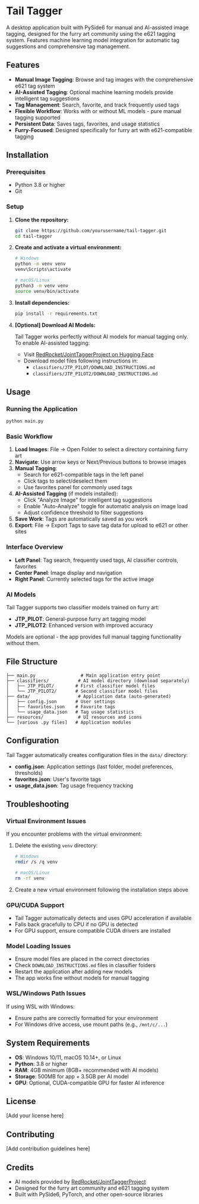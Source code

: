 # Tail Tagger

A desktop application built with PySide6 for manual and AI-assisted image tagging, designed for the furry art community using the e621 tagging system. Features machine learning model integration for automatic tag suggestions and comprehensive tag management.

## Features

- **Manual Image Tagging**: Browse and tag images with the comprehensive e621 tag system
- **AI-Assisted Tagging**: Optional machine learning models provide intelligent tag suggestions
- **Tag Management**: Search, favorite, and track frequently used tags
- **Flexible Workflow**: Works with or without ML models - pure manual tagging supported
- **Persistent Data**: Saves tags, favorites, and usage statistics
- **Furry-Focused**: Designed specifically for furry art with e621-compatible tagging

## Installation

### Prerequisites

- Python 3.8 or higher
- Git

### Setup

1. **Clone the repository:**
   ```bash
   git clone https://github.com/yourusername/tail-tagger.git
   cd tail-tagger
   ```

2. **Create and activate a virtual environment:**
   ```bash
   # Windows
   python -m venv venv
   venv\Scripts\activate

   # macOS/Linux
   python3 -m venv venv
   source venv/bin/activate
   ```

3. **Install dependencies:**
   ```bash
   pip install -r requirements.txt
   ```

4. **[Optional] Download AI Models:**
   
   Tail Tagger works perfectly without AI models for manual tagging only. To enable AI-assisted tagging:
   
   - Visit [RedRocket/JointTaggerProject on Hugging Face](https://huggingface.co/RedRocket/JointTaggerProject)
   - Download model files following instructions in:
     - `classifiers/JTP_PILOT/DOWNLOAD_INSTRUCTIONS.md`
     - `classifiers/JTP_PILOT2/DOWNLOAD_INSTRUCTIONS.md`

## Usage

### Running the Application

```bash
python main.py
```

### Basic Workflow

1. **Load Images**: File → Open Folder to select a directory containing furry art
2. **Navigate**: Use arrow keys or Next/Previous buttons to browse images
3. **Manual Tagging**: 
   - Search for e621-compatible tags in the left panel
   - Click tags to select/deselect them
   - Use favorites panel for commonly used tags
4. **AI-Assisted Tagging** (if models installed):
   - Click "Analyze Image" for intelligent tag suggestions
   - Enable "Auto-Analyze" toggle for automatic analysis on image load
   - Adjust confidence threshold to filter suggestions
5. **Save Work**: Tags are automatically saved as you work
6. **Export**: File → Export Tags to save tag data for upload to e621 or other sites

### Interface Overview

- **Left Panel**: Tag search, frequently used tags, AI classifier controls, favorites
- **Center Panel**: Image display and navigation
- **Right Panel**: Currently selected tags for the active image

### AI Models

Tail Tagger supports two classifier models trained on furry art:
- **JTP_PILOT**: General-purpose furry art tagging model
- **JTP_PILOT2**: Enhanced version with improved accuracy

Models are optional - the app provides full manual tagging functionality without them.

## File Structure

```
├── main.py                 # Main application entry point
├── classifiers/           # AI model directory (download separately)
│   ├── JTP_PILOT/        # First classifier model files
│   └── JTP_PILOT2/       # Second classifier model files
├── data/                  # Application data (auto-generated)
│   ├── config.json       # User settings
│   ├── favorites.json    # Favorite tags
│   └── usage_data.json   # Tag usage statistics
├── resources/             # UI resources and icons
└── [various .py files]   # Application modules
```

## Configuration

Tail Tagger automatically creates configuration files in the `data/` directory:
- **config.json**: Application settings (last folder, model preferences, thresholds)
- **favorites.json**: User's favorite tags
- **usage_data.json**: Tag usage frequency tracking

## Troubleshooting

### Virtual Environment Issues

If you encounter problems with the virtual environment:

1. Delete the existing `venv` directory:
   ```bash
   # Windows
   rmdir /s /q venv
   
   # macOS/Linux
   rm -rf venv
   ```

2. Create a new virtual environment following the installation steps above

### GPU/CUDA Support

- Tail Tagger automatically detects and uses GPU acceleration if available
- Falls back gracefully to CPU if no GPU is detected
- For GPU support, ensure compatible CUDA drivers are installed

### Model Loading Issues

- Ensure model files are placed in the correct directories
- Check `DOWNLOAD_INSTRUCTIONS.md` files in classifier folders
- Restart the application after adding new models
- The app works fine without models for manual tagging

### WSL/Windows Path Issues

If using WSL with Windows:
- Ensure paths are correctly formatted for your environment
- For Windows drive access, use mount paths (e.g., `/mnt/c/...`)

## System Requirements

- **OS**: Windows 10/11, macOS 10.14+, or Linux
- **Python**: 3.8 or higher
- **RAM**: 4GB minimum (8GB+ recommended with AI models)
- **Storage**: 500MB for app + 3.5GB per AI model
- **GPU**: Optional, CUDA-compatible GPU for faster AI inference

## License

[Add your license here]

## Contributing

[Add contribution guidelines here]

## Credits

- AI models provided by [RedRocket/JointTaggerProject](https://huggingface.co/RedRocket/JointTaggerProject)
- Designed for the furry art community and e621 tagging system
- Built with PySide6, PyTorch, and other open-source libraries